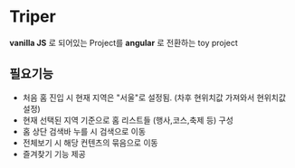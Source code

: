 # Triper

**vanilla JS** 로 되어있는 Project를 **angular** 로 전환하는 toy project



 ## 필요기능
- 처음 홈 진입 시 현재 지역은 "서울"로 설정됨. (차후 현위치값 가져와서 현위치값 설정)
- 현재 선택된 지역 기준으로 홈 리스트들 (행사,코스,축제 등) 구성
- 홈 상단 검색바 누를 시 검색으로 이동
- 전체보기 시 해당 컨텐츠의 묶음으로 이동
- 즐겨찾기 기능 제공